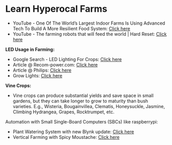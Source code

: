 # Learn Hyperocal Farms

- YouTube - One Of The World’s Largest Indoor Farms Is Using Advanced Tech To Build A More Resilient Food System: [Click here](https://www.youtube.com/watch?v=mYdt6CAwKAY)
- YouTube - The farming robots that will feed the world | Hard Reset: [Click here](https://www.youtube.com/watch?v=hBkhUClyJvs)

**LED Usage in Farming:**

- Google Search - LED Lighting For Crops: [Click here](https://www.google.com/search?q=led+lighting+for+crops&oq=led+lighting+for+crops&gs_lcrp=EgZjaHJvbWUyBggAEEUYOTIHCAEQABiABDIHCAIQABiABDIHCAMQABiABDIHCAQQABiABDIHCAUQABiABDIHCAYQABiABDIHCAcQABiABDIHCAgQABiABDIHCAkQABiABNIBCDM3MzdqMGo3qAIAsAIA&sourceid=chrome&ie=UTF-8)
- Article @ Recom-power.com: [Click here](https://recom-power.com/en/rec-n-the-benefits-of-led-lighting-in-agriculture-289.html?0#:~:text=On%20a%20larger%20scale%2C%20LED,of%20their%20normal%20growing%20season.)
- Article @ Philips: [Click here](https://www.lighting.philips.com/application-areas/specialist-applications/horticulture/vertical-farming-led-lights)
- Grow Lights: [Click here](https://www.youtube.com/watch?v=9qgqZJ0Gt_0)

**Vine Crops:**
- Vine crops can produce substantial yields and save space in small gardens, but they can take longer to grow to maturity than bush varieties. E.g., Wisteria, Bougainvillea, Clematis, Honeysuckle, Jasmine, Climbing Hydrangea, Grapes, Rocktrumpet, etc.


Automation with Small Single-Board Computers (SBCs) like raspberrypi:

- Plant Watering System with new Blynk update: [Click here](https://www.youtube.com/shorts/5scMCeQZv-4)
- Vertical Farming with Spicy Moustache: [Click here](https://www.youtube.com/shorts/y-6B1ckyoKU)
